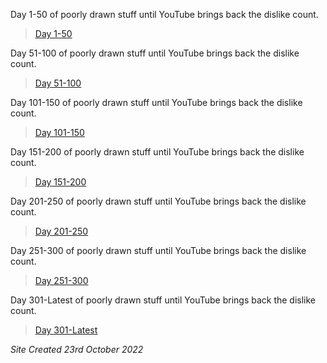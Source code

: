 Day 1-50 of poorly drawn stuff until YouTube brings back the dislike count.
> [Day 1-50](./50)

Day 51-100 of poorly drawn stuff until YouTube brings back the dislike count.
> [Day 51-100](./100)

Day 101-150 of poorly drawn stuff until YouTube brings back the dislike count.
> [Day 101-150](./150)

Day 151-200 of poorly drawn stuff until YouTube brings back the dislike count.
> [Day 151-200](./200)

Day 201-250 of poorly drawn stuff until YouTube brings back the dislike count.
> [Day 201-250](./250)

Day 251-300 of poorly drawn stuff until YouTube brings back the dislike count.
> [Day 251-300](./300)

Day 301-Latest of poorly drawn stuff until YouTube brings back the dislike count.
> [Day 301-Latest](./350)

<i>Site Created 23rd October 2022</i>
<script async src="https://pagead2.googlesyndication.com/pagead/js/adsbygoogle.js?client=ca-pub-5850853284840895"
     crossorigin="anonymous"></script>

<link rel="shortcut icon" href="/favicon.ico">
<link rel="icon" sizes="16x16 32x32 64x64" href="/favicon.ico">
<link rel="icon" type="image/png" sizes="196x196" href="/favicon-192.png">
<link rel="icon" type="image/png" sizes="160x160" href="/favicon-160.png">
<link rel="icon" type="image/png" sizes="96x96" href="/favicon-96.png">
<link rel="icon" type="image/png" sizes="64x64" href="/favicon-64.png">
<link rel="icon" type="image/png" sizes="32x32" href="/favicon-32.png">
<link rel="icon" type="image/png" sizes="16x16" href="/favicon-16.png">
<link rel="apple-touch-icon" href="/favicon-57.png">
<link rel="apple-touch-icon" sizes="114x114" href="/favicon-114.png">
<link rel="apple-touch-icon" sizes="72x72" href="/favicon-72.png">
<link rel="apple-touch-icon" sizes="144x144" href="/favicon-144.png">
<link rel="apple-touch-icon" sizes="60x60" href="/favicon-60.png">
<link rel="apple-touch-icon" sizes="120x120" href="/favicon-120.png">
<link rel="apple-touch-icon" sizes="76x76" href="/favicon-76.png">
<link rel="apple-touch-icon" sizes="152x152" href="/favicon-152.png">
<link rel="apple-touch-icon" sizes="180x180" href="/favicon-180.png">
<meta name="msapplication-TileColor" content="#FFFFFF">
<meta name="msapplication-TileImage" content="/favicon-144.png">
<meta name="msapplication-config" content="/browserconfig.xml">
